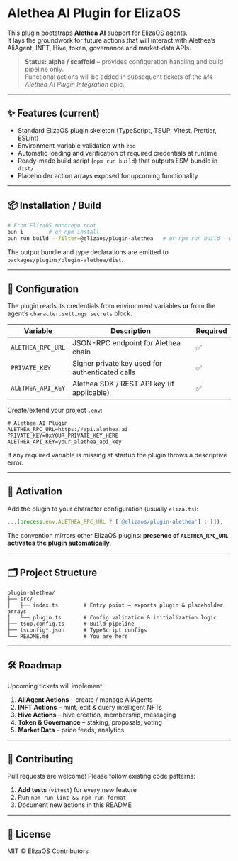# Alethea AI Plugin for ElizaOS

This plugin bootstraps **Alethea AI** support for ElizaOS agents.  
It lays the groundwork for future actions that will interact with Alethea’s AliAgent, INFT, Hive, token, governance and market-data APIs.

> **Status:** **alpha / scaffold** – provides configuration handling and build pipeline only.  
> Functional actions will be added in subsequent tickets of the _M4 Alethea AI Plugin Integration_ epic.

---

## ✨ Features (current)

- Standard ElizaOS plugin skeleton (TypeScript, TSUP, Vitest, Prettier, ESLint)
- Environment-variable validation with `zod`
- Automatic loading and verification of required credentials at runtime
- Ready-made build script (`npm run build`) that outputs ESM bundle in `dist/`
- Placeholder action arrays exposed for upcoming functionality

---

## 📦 Installation / Build

```bash
# From ElizaOS monorepo root
bun i        # or npm install
bun run build --filter=@elizaos/plugin-alethea   # or npm run build --workspace @elizaos/plugin-alethea
```

The output bundle and type declarations are emitted to `packages/plugins/plugin-alethea/dist`.

---

## 🔧 Configuration

The plugin reads its credentials from environment variables **or** from the agent’s `character.settings.secrets` block.

| Variable          | Description                                     | Required |
| ----------------- | ----------------------------------------------- | -------- |
| `ALETHEA_RPC_URL` | JSON-RPC endpoint for Alethea chain             | ✅       |
| `PRIVATE_KEY`     | Signer private key used for authenticated calls | ✅       |
| `ALETHEA_API_KEY` | Alethea SDK / REST API key (if applicable)      | ✅       |

Create/extend your project `.env`:

```env
# Alethea AI Plugin
ALETHEA_RPC_URL=https://api.alethea.ai
PRIVATE_KEY=0xYOUR_PRIVATE_KEY_HERE
ALETHEA_API_KEY=your_alethea_api_key
```

If any required variable is missing at startup the plugin throws a descriptive error.

---

## 🚀 Activation

Add the plugin to your character configuration (usually `eliza.ts`):

```typescript
...(process.env.ALETHEA_RPC_URL ? ['@elizaos/plugin-alethea'] : []),
```

The convention mirrors other ElizaOS plugins: **presence of `ALETHEA_RPC_URL` activates the plugin automatically**.

---

## 🗂️ Project Structure

```
plugin-alethea/
├── src/
│   ├── index.ts        # Entry point – exports plugin & placeholder arrays
│   └── plugin.ts       # Config validation & initialization logic
├── tsup.config.ts      # Build pipeline
├── tsconfig*.json      # TypeScript configs
└── README.md           # You are here
```

---

## 🛠️ Roadmap

Upcoming tickets will implement:

1. **AliAgent Actions** – create / manage AliAgents
2. **INFT Actions** – mint, edit & query intelligent NFTs
3. **Hive Actions** – hive creation, membership, messaging
4. **Token & Governance** – staking, proposals, voting
5. **Market Data** – price feeds, analytics

---

## 🤝 Contributing

Pull requests are welcome! Please follow existing code patterns:

1. **Add tests** (`vitest`) for every new feature
2. Run `npm run lint && npm run format`
3. Document new actions in this README

---

## 📝 License

MIT © ElizaOS Contributors
